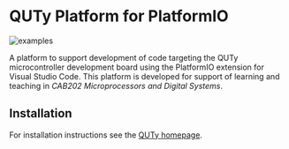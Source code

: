 

# QUTy Platform for PlatformIO

![examples](https://github.com/cab202/quty/actions/workflows/examples.yml/badge.svg)

A platform to support development of code targeting the QUTy microcontroller development board using the PlatformIO extension for Visual Studio Code. This platform is developed for support of learning and teaching in *CAB202 Microprocessors and Digital Systems*.

## Installation

For installation instructions see the [QUTy homepage](https://cab202.github.io/quty/).
